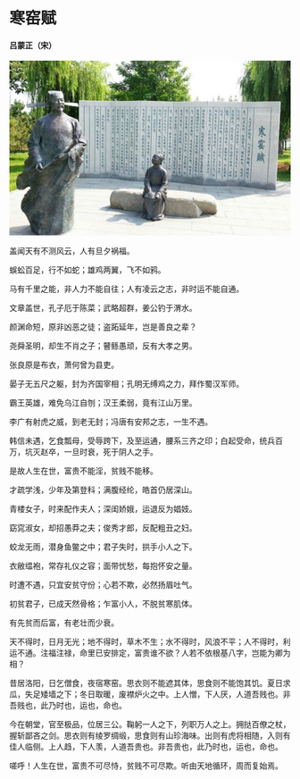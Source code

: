 # 寒窑赋  
#### 吕蒙正（宋）
![hanyao](hanyao.jpeg ':size=500*309')

盖闻天有不测风云，人有旦夕祸福。

蜈蚣百足，行不如蛇；雄鸡两翼，飞不如鸦。

马有千里之能，非人力不能自往；人有凌云之志，非时运不能自通。

文章盖世，孔子厄于陈菜；武略超群，姜公钓于渭水。

颜渊命短，原非凶恶之徒；盗跖延年，岂是善良之辈？

尧舜圣明，却生不肖之子；瞽鲧愚顽，反有大孝之男。

张良原是布衣，萧何曾为县吏。

晏子无五尺之躯，封为齐国宰相；孔明无缚鸡之力，拜作蜀汉军师。

霸王英雄，难免乌江自刎；汉王柔弱，竟有江山万里。

李广有射虎之威，到老无封；冯唐有安邦之志，一生不遇。

韩信未遇，乞食瓢母，受辱跨下，及至运通，腰系三齐之印；白起受命，统兵百万，坑灭赵卒，一旦时衰，死于阴人之手。

是故人生在世，富贵不能淫，贫贱不能移。

才疏学浅，少年及第登科；满腹经纶，皓首仍居深山。

青楼女子，时来配作夫人；深闺娇娥，运退反为娼妓。

窈窕淑女，却招愚莽之夫；俊秀才郎，反配粗丑之妇。

蛟龙无雨，潜身鱼鳖之中；君子失时，拱手小人之下。

衣敝缊袍，常存礼仪之容；面带忧愁，每抱怀安之量。

时遭不遇，只宜安贫守份；心若不欺，必然扬眉吐气。

初贫君子，已成天然骨格；乍富小人，不脱贫寒肌体。

有先贫而后富，有老壮而少衰。

天不得时，日月无光；地不得时，草木不生；水不得时，风浪不平；人不得时，利运不通。注福注禄，命里已安排定，富贵谁不欲？人若不依根基八字，岂能为卿为相？

昔居洛阳，日乞僧食，夜宿寒窑。思衣则不能遮其体，思食则不能饱其饥。夏日求瓜，失足矮墙之下；冬日取暖，废襟炉火之中。上人憎，下人厌，人道吾贱也。非吾贱也，此乃时也，运也，命也。

今在朝堂，官至极品，位居三公。鞠躬一人之下，列职万人之上。拥挞百僚之杖，握斩鄙吝之剑。思衣则有绫罗绸缎，思食则有山珍海味。出则有虎将相随，入则有佳人临侧。上人趋，下人羡，人道吾贵也。非吾贵也，此乃时也，运也，命也。

嗟呼！人生在世，富贵不可尽恃，贫贱不可尽欺。听由天地循环，周而复始焉。
